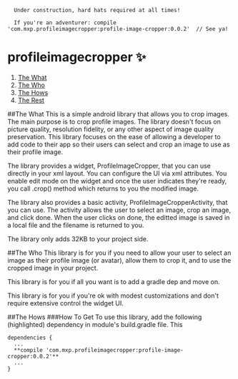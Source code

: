 ```
  Under construction, hard hats required at all times!
  
  If you're an adventurer: compile 'com.mxp.profileimagecropper:profile-image-cropper:0.0.2'  // See ya!
```
# profileimagecropper :sparkles:

1. [The What](#the-what)
2. [The Who](#the-who)
3. [The Hows](#the-hows)
4. [The Rest](#the-rest)

##The What
This is a simple android library that allows you to crop images. The main purpose is to crop profile images. The library doesn't focus on picture quality, resolution fidelity, or any other aspect of image quality preservation. This library focuses on the ease of allowing a developer to add code to their app so their users can select and crop an image to use as their profile image.

The library provides a widget, ProfileImageCropper, that you can use directly in your xml layout. You can configure the UI via xml attributes. You enable edit mode on the widget and once the user indicates they're ready, you call .crop() method which returns to you the modified image.

The library also provides a basic activity, ProfileImageCropperActivity, that you can use. The activity allows the user to select an image, crop an image, and click done. When the user clicks on done, the editted image is saved in a local file and the filename is returned to you.

The library only adds 32KB to your project side.

##The Who
This library is for you if you need to allow your user to select an image as their profile image (or avatar), allow them to crop it, and to use the cropped image in your project.

This library is for you if all you want is to add a gradle dep and move on.

This library is for you if you're ok with modest customizations and don't require extensive control the widget UI.

##The Hows
###How To Get
To use this library, add the following (highlighted) dependency in module's build.gradle file. This 

```
dependencies {
  ...
  **compile 'com.mxp.profileimagecropper:profile-image-cropper:0.0.2'**
  ...
}
```
